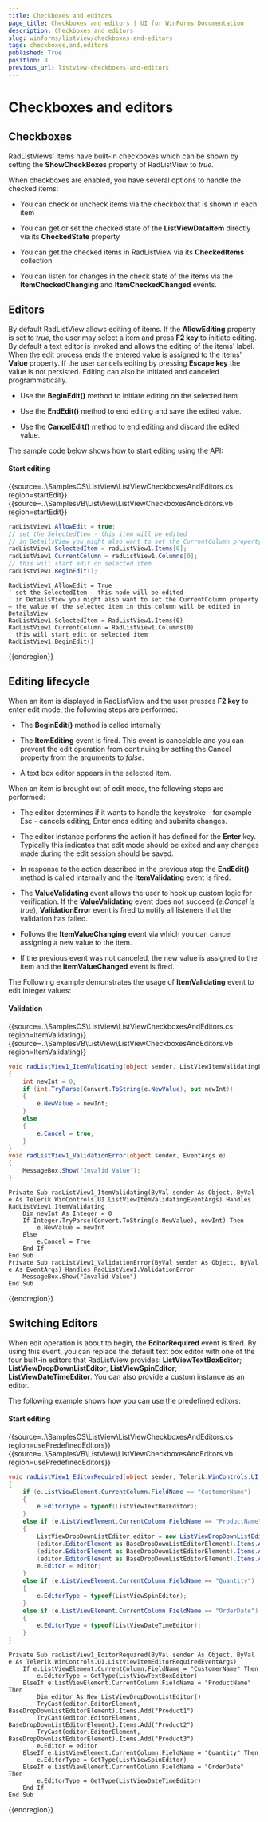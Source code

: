 ```yaml
---
title: Checkboxes and editors
page_title: Checkboxes and editors | UI for WinForms Documentation
description: Checkboxes and editors
slug: winforms/listview/checkboxes-and-editors
tags: checkboxes,and,editors
published: True
position: 8
previous_url: listview-checkboxes-and-editors
---
```


# Checkboxes and editors



## Checkboxes

RadListViews' items have built-in checkboxes which can be shown by setting the __ShowCheckBoxes__ property of RadListView to *true*.

When checkboxes are enabled, you have several options to handle the checked items:

* You can check or uncheck items via the checkbox that is shown in each item

* You can get or set the checked state of the __ListViewDataItem__ directly via its __CheckedState__ property

* You can get the checked items in RadListView via its __CheckedItems__ collection

* You can listen for changes in the check state of the items via the __ItemCheckedChanging__ and __ItemCheckedChanged__ events.

## Editors

By default RadListView allows editing of items. If the __AllowEditing__ property is set to *true*, the user may select a item and press __F2 key__ to initiate editing. By default a text editor is invoked and allows the editing of the items' label. When the edit process ends the entered value is assigned to the items' __Value__ property. If the user cancels editing by pressing __Escape key__ the value is not persisted. Editing can also be initiated and canceled programmatically.

* Use the __BeginEdit()__ method to initiate editing on the selected item

* Use the __EndEdit()__ method to end editing and save the edited value.

* Use the __CancelEdit()__ method to end editing and discard the edited value.

The sample code below shows how to start editing using the API:

#### Start editing

{{source=..\SamplesCS\ListView\ListViewCheckboxesAndEditors.cs region=startEdit}} 
{{source=..\SamplesVB\ListView\ListViewCheckboxesAndEditors.vb region=startEdit}} 

````C#
radListView1.AllowEdit = true;
// set the SelectedItem - this item will be edited  
// in DetailsView you might also want to set the CurrentColumn property – the value of the selected item in this column will be edited in DetailsView
radListView1.SelectedItem = radListView1.Items[0];
radListView1.CurrentColumn = radListView1.Columns[0];
// this will start edit on selected item
radListView1.BeginEdit();

````
````VB.NET
RadListView1.AllowEdit = True
' set the SelectedItem - this node will be edited  
' in DetailsView you might also want to set the CurrentColumn property – the value of the selected item in this column will be edited in DetailsView
RadListView1.SelectedItem = RadListView1.Items(0)
RadListView1.CurrentColumn = RadListView1.Columns(0)
' this will start edit on selected item
RadListView1.BeginEdit()

````

{{endregion}} 

## Editing lifecycle

When an item is displayed in RadListView and the user presses __F2 key__ to enter edit mode, the following steps are performed:

* The __BeginEdit()__ method is called internally

* The __ItemEditing__ event is fired. This event is cancelable and you can prevent the edit operation from continuing by setting the Cancel property from the arguments to *false*.

* A text box editor appears in the selected item.

When an item is brought out of edit mode, the following steps are performed:

* The editor determines if it wants to handle the keystroke - for example Esc - cancels editing, Enter ends editing and submits changes.

* The editor instance performs the action it has defined for the __Enter__ key. Typically this indicates that edit mode should be exited and any changes made during the edit session should be saved.

* In response to the action described in the previous step the __EndEdit()__ method is called internally and the __ItemValidating__ event is fired.

* The __ValueValidating__ event allows the user to hook up custom logic for verification. If the __ValueValidating__ event does not succeed (*e.Cancel is true*), __ValidationError__ event is fired to notify all listeners that the validation has failed.

* Follows the __ItemValueChanging__ event via which you can cancel assigning a new value to the item.

* If the previous event was not canceled, the new value is assigned to the item and the __ItemValueChanged__ event is fired.

The Following example demonstrates the usage of __ItemValidating__ event to edit integer values: 

#### Validation

{{source=..\SamplesCS\ListView\ListViewCheckboxesAndEditors.cs region=ItemValidating}} 
{{source=..\SamplesVB\ListView\ListViewCheckboxesAndEditors.vb region=ItemValidating}} 

````C#
void radListView1_ItemValidating(object sender, ListViewItemValidatingEventArgs e)
{
    int newInt = 0;
    if (int.TryParse(Convert.ToString(e.NewValue), out newInt))
    {
        e.NewValue = newInt;
    }
    else
    {
        e.Cancel = true;
    }
}
void radListView1_ValidationError(object sender, EventArgs e)
{
    MessageBox.Show("Invalid Value");
}

````
````VB.NET
Private Sub radListView1_ItemValidating(ByVal sender As Object, ByVal e As Telerik.WinControls.UI.ListViewItemValidatingEventArgs) Handles RadListView1.ItemValidating
    Dim newInt As Integer = 0
    If Integer.TryParse(Convert.ToString(e.NewValue), newInt) Then
        e.NewValue = newInt
    Else
        e.Cancel = True
    End If
End Sub
Private Sub radListView1_ValidationError(ByVal sender As Object, ByVal e As EventArgs) Handles RadListView1.ValidationError
    MessageBox.Show("Invalid Value")
End Sub

````

{{endregion}}

## Switching Editors

When edit operation is about to begin, the __EditorRequired__ event is fired. By using this event, you can replace the default text box editor with one of the four built-in editors that RadListView provides: __ListViewTextBoxEditor__; __ListViewDropDownListEditor__; __ListViewSpinEditor__; __ListViewDateTimeEditor__. You can also provide a custom instance as an editor.

The following example shows how you can use the predefined editors:

#### Start editing

{{source=..\SamplesCS\ListView\ListViewCheckboxesAndEditors.cs region=usePredefinedEditors}} 
{{source=..\SamplesVB\ListView\ListViewCheckboxesAndEditors.vb region=usePredefinedEditors}} 

````C#
void radListView1_EditorRequired(object sender, Telerik.WinControls.UI.ListViewItemEditorRequiredEventArgs e)
{
    if (e.ListViewElement.CurrentColumn.FieldName == "CustomerName")
    {
        e.EditorType = typeof(ListViewTextBoxEditor);
    }
    else if (e.ListViewElement.CurrentColumn.FieldName == "ProductName")
    {
        ListViewDropDownListEditor editor = new ListViewDropDownListEditor();
        (editor.EditorElement as BaseDropDownListEditorElement).Items.Add("Product1");
        (editor.EditorElement as BaseDropDownListEditorElement).Items.Add("Product2");
        (editor.EditorElement as BaseDropDownListEditorElement).Items.Add("Product3");
        e.Editor = editor;
    }
    else if (e.ListViewElement.CurrentColumn.FieldName == "Quantity")
    {
        e.EditorType = typeof(ListViewSpinEditor);
    }
    else if (e.ListViewElement.CurrentColumn.FieldName == "OrderDate")
    {
        e.EditorType = typeof(ListViewDateTimeEditor);
    }
}

````
````VB.NET
Private Sub radListView1_EditorRequired(ByVal sender As Object, ByVal e As Telerik.WinControls.UI.ListViewItemEditorRequiredEventArgs)
    If e.ListViewElement.CurrentColumn.FieldName = "CustomerName" Then
        e.EditorType = GetType(ListViewTextBoxEditor)
    ElseIf e.ListViewElement.CurrentColumn.FieldName = "ProductName" Then
        Dim editor As New ListViewDropDownListEditor()
        TryCast(editor.EditorElement, BaseDropDownListEditorElement).Items.Add("Product1")
        TryCast(editor.EditorElement, BaseDropDownListEditorElement).Items.Add("Product2")
        TryCast(editor.EditorElement, BaseDropDownListEditorElement).Items.Add("Product3")
        e.Editor = editor
    ElseIf e.ListViewElement.CurrentColumn.FieldName = "Quantity" Then
        e.EditorType = GetType(ListViewSpinEditor)
    ElseIf e.ListViewElement.CurrentColumn.FieldName = "OrderDate" Then
        e.EditorType = GetType(ListViewDateTimeEditor)
    End If
End Sub

````

{{endregion}} 



